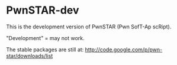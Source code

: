 PwnSTAR-dev
===========

This is the development version of PwnSTAR (Pwn SofT-Ap scRipt).

"Development" = may not work.

The stable packages are still at: http://code.google.com/p/pwn-star/downloads/list
